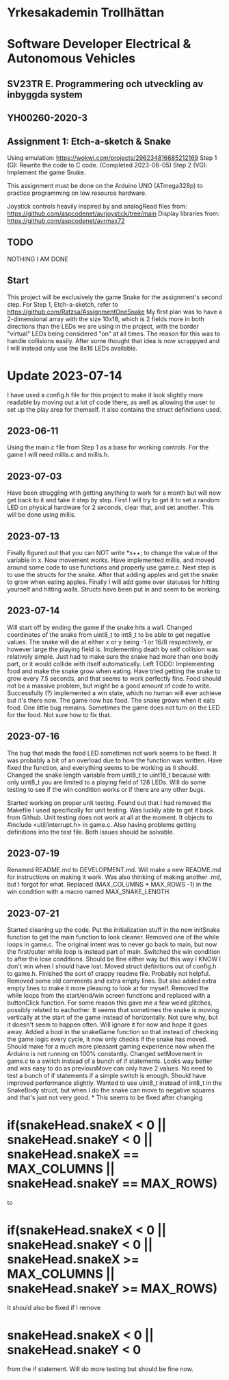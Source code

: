 # Yrkesakademin Trollhättan
# Software Developer Electrical & Autonomous Vehicles

## SV23TR E. Programmering och utveckling av inbyggda system
## YH00260-2020-3

## Assignment 1: Etch-a-sketch & Snake

Using emulation: https://wokwi.com/projects/296234816685212169
Step 1 (G): Rewrite the code to C code. (Completed 2023-06-05)
Step 2 (VG): Implement the game Snake.

This assignment must be done on the Arduino UNO (ATmega328p) to practice programming on low resource hardware.

Joystick controls heavily inspired by and analogRead files from: https://github.com/aspcodenet/avrjoystick/tree/main
Display libraries from: https://github.com/aspcodenet/avrmax72

## TODO
NOTHING I AM DONE

## Start
This project will be exclusively the game Snake for the assignment's second step.
For Step 1, Etch-a-sketch, refer to https://github.com/Ratzsa/AssignmentOneSnake
My first plan was to have a 2-dimensional array with the size 10x18, which is 2 fields more in both directions than the LEDs we are using
in the project, with the border "virtual" LEDs being considered "on" at all times. The reason for this was to handle collisions easily.
After some thought that idea is now scrappyed and I will instead only use the 8x16 LEDs available.
# Update 2023-07-14
I have used a config.h file for this project to make it look slightly more readable by moving out a lot of code there, as well as allowing
the user to set up the play area for themself. It also contains the struct definitions used.

## 2023-06-11
Using the main.c file from Step 1 as a base for working controls.
For the game I will need millis.c and millis.h.

## 2023-07-03
Have been struggling with getting anything to work for a month but will now get back to it and take it step by step.
First I will try to get it to set a random LED on physical hardware for 2 seconds, clear that, and set another. This will be done
using millis.

## 2023-07-13
Finally figured out that you can NOT write *x++; to change the value of the variable in x.
Now movement works. Have implemented millis, and moved around some code to use functions and properly use game.c.
Next step is to use the structs for the snake. After that adding apples and get the snake to grow when eating apples. Finally I will add
game over statuses for hitting yourself and hitting walls.
Structs have been put in and seem to be working.

## 2023-07-14
Will start off by ending the game if the snake hits a wall. Changed coordinates of the snake from uint8_t to int8_t to be able to get negative values.
The snake will die at either x or y being -1 or 16/8 respectively, or however large the playing field is.
Implementing death by self collision was relatively simple. Just had to make sure the snake had more than one body part, or it would collide with itself automatically.
Left TODO: Implementing food and make the snake grow when eating. Have tried getting the snake to grow every 7.5 seconds, and that seems to work perfectly fine.
Food should not be a massive problem, but might be a good amount of code to write.
Successfully (?) implemented a win state, which no human will ever achieve but it's there now.
The game now has food. The snake grows when it eats food. One little bug remains. Sometimes the game does not turn on the LED for the food. Not sure how to fix that.

## 2023-07-16
The bug that made the food LED sometimes not work seems to be fixed. It was probably a bit of an overload due to how the function was written.
Have fixed the function, and everything seems to be working as it should. Changed the snake length variable from uint8_t to uint16_t because with only uint8_t you are limited to a playing field of 128 LEDs. Will do some testing to see if the win condition works or if there are any other bugs.

Started working on proper unit testing. Found out that I had removed the Makefile I used specifically for unit testing. Was luckily able to get it back from Github.
Unit testing does not work at all at the moment. It objects to #include <util/interrupt.h> in game.c. Also having problems getting definitions into the test file. Both issues should be solvable.

## 2023-07-19
Renamed README.md to DEVELOPMENT.md. Will make a new README.md for instructions on making it work. Was also thinking of making another .md, but I forgot for what.
Replaced (MAX_COLUMNS * MAX_ROWS -1) in the win condition with a macro named MAX_SNAKE_LENGTH.

## 2023-07-21
Started cleaning up the code. Put the initialization stuff in the new initSnake function to get the main function to look cleaner.
Removed one of the while loops in game.c. The original intent was to never go back to main, but now the first/outer while loop is instead part of main.
Switched the win condition to after the lose conditions. Should be fine either way but this way I KNOW I don't win when I should have lost.
Moved struct definitions out of config.h to game.h.
Finished the sort of crappy readme file. Probably not helpful.
Removed some old comments and extra empty lines. But also added extra empty lines to make it more pleasing to look at for myself.
Removed the while loops from the start/end/win screen functions and replaced with a buttonClick function. For some reason this gave me a few weird glitches, possibly related to eachother. It seems that sometimes the snake is moving vertically at the start of the game instead of horizontally. Not sure why, but it doesn't seem to happen often. Will ignore it for now and hope it goes away.
Added a bool in the snakeGame function so that instead of checking the game logic every cycle, it now only checks if the snake has moved. Should make for a much more pleasant gaming experience now when the Arduino is not running on 100% constantly.
Changed setMovement in game.c to a switch instead of a bunch of if statements. Looks way better and was easy to do as previousMove can only have 2 values. No need to test a bunch of if statements if a simple switch is enough. Should have improved performance slightly.
Wanted to use uint8_t instead of int8_t in the SnakeBody struct, but when I do the snake can move to negative squares and that's just not very good.
\* This seems to be fixed after changing
# if(snakeHead.snakeX < 0 || snakeHead.snakeY < 0 || snakeHead.snakeX == MAX_COLUMNS || snakeHead.snakeY == MAX_ROWS)
to
# if(snakeHead.snakeX < 0 || snakeHead.snakeY < 0 || snakeHead.snakeX >= MAX_COLUMNS || snakeHead.snakeY >= MAX_ROWS)
It should also be fixed if I remove
# snakeHead.snakeX < 0 || snakeHead.snakeY < 0
from the if statement. Will do more testing but should be fine now.